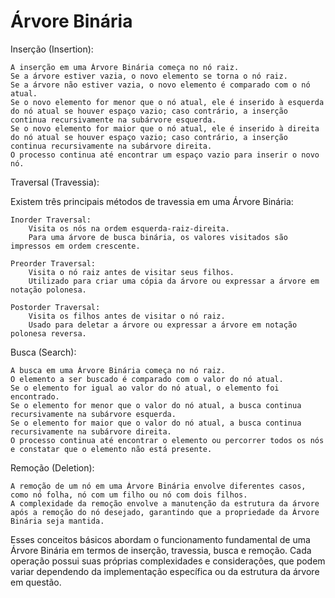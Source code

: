 # Árvore Binária

Inserção (Insertion):

    A inserção em uma Árvore Binária começa no nó raiz.
    Se a árvore estiver vazia, o novo elemento se torna o nó raiz.
    Se a árvore não estiver vazia, o novo elemento é comparado com o nó atual.
    Se o novo elemento for menor que o nó atual, ele é inserido à esquerda do nó atual se houver espaço vazio; caso contrário, a inserção continua recursivamente na subárvore esquerda.
    Se o novo elemento for maior que o nó atual, ele é inserido à direita do nó atual se houver espaço vazio; caso contrário, a inserção continua recursivamente na subárvore direita.
    O processo continua até encontrar um espaço vazio para inserir o novo nó.

Traversal (Travessia):

Existem três principais métodos de travessia em uma Árvore Binária:

    Inorder Traversal:
        Visita os nós na ordem esquerda-raiz-direita.
        Para uma árvore de busca binária, os valores visitados são impressos em ordem crescente.

    Preorder Traversal:
        Visita o nó raiz antes de visitar seus filhos.
        Utilizado para criar uma cópia da árvore ou expressar a árvore em notação polonesa.

    Postorder Traversal:
        Visita os filhos antes de visitar o nó raiz.
        Usado para deletar a árvore ou expressar a árvore em notação polonesa reversa.

Busca (Search):

    A busca em uma Árvore Binária começa no nó raiz.
    O elemento a ser buscado é comparado com o valor do nó atual.
    Se o elemento for igual ao valor do nó atual, o elemento foi encontrado.
    Se o elemento for menor que o valor do nó atual, a busca continua recursivamente na subárvore esquerda.
    Se o elemento for maior que o valor do nó atual, a busca continua recursivamente na subárvore direita.
    O processo continua até encontrar o elemento ou percorrer todos os nós e constatar que o elemento não está presente.

Remoção (Deletion):

    A remoção de um nó em uma Árvore Binária envolve diferentes casos, como nó folha, nó com um filho ou nó com dois filhos.
    A complexidade da remoção envolve a manutenção da estrutura da árvore após a remoção do nó desejado, garantindo que a propriedade da Árvore Binária seja mantida.

Esses conceitos básicos abordam o funcionamento fundamental de uma Árvore Binária em termos de inserção, travessia, busca e remoção. Cada operação possui suas próprias complexidades e considerações, que podem variar dependendo da implementação específica ou da estrutura da árvore em questão.